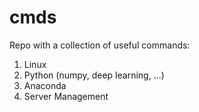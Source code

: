 # cmds
Repo with a collection of useful commands:
 1) Linux
 2) Python (numpy, deep learning, ...)
 3) Anaconda
 4) Server Management
